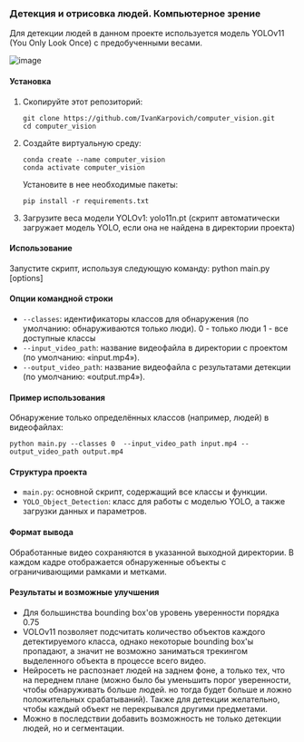 ### Детекция и отрисовка людей. Компьютерное зрение
Для детекции людей в данном проекте используется модель YOLOv11 (You Only Look Once) с предобученными весами.

![image](https://github.com/user-attachments/assets/9960275b-b614-42b9-b39c-c4c161fcb355)

#### Установка
1. Скопируйте этот репозиторий:
   ```
   git clone https://github.com/IvanKarpovich/computer_vision.git
   cd computer_vision
   ```
2. Создайте виртуальную среду:
   ```
   conda create --name computer_vision
   conda activate computer_vision
   ```
   Установите в нее необходимые пакеты:
   ```
   pip install -r requirements.txt
   ```
4. Загрузите веса модели YOLOv1: yolo11n.pt
   (скрипт автоматически загружает модель YOLO, если она не найдена в директории проекта)

#### Использование
Запустите скрипт, используя следующую команду:
python main.py [options]

#### Опции командной строки
* `--classes`: идентификаторы классов для обнаружения (по умолчанию: обнаруживаются только люди).
  0 - только люди
  1 - все доступные классы
* `--input_video_path`: название видеофайла в директории с проектом (по умолчанию: «input.mp4»).
* `--output_video_path`: название видеофайла с результатами детекции (по умолчанию: «output.mp4»).

#### Пример использования
   Обнаружение только определённых классов (например, людей) в видеофайлах:
   ```
   python main.py --classes 0  --input_video_path input.mp4 --output_video_path output.mp4
   ```

#### Структура проекта
* `main.py`: основной скрипт, содержащий все классы и функции.
* `YOLO_Object_Detection`: класс для работы с моделью YOLO, а также загрузки данных и параметров.

#### Формат вывода
Обработанные видео сохраняются в указанной выходной директории. 
В каждом кадре отображается обнаруженные объекты с ограничивающими рамками и метками.

#### Результаты и возможные улучшения
* Для большинства bounding box'ов уровень уверенности порядка 0.75
* VOLOv11 позволяет подсчитать количество объектов каждого детектируемого класса, однако некоторые bounding box'ы пропадают, а значит не возможно заниматься трекингом выделенного объекта в процессе всего видео.
* Нейросеть не распознает людей на заднем фоне, а только тех, что на переднем плане (можно было бы уменьшить порог уверенности, чтобы обнаруживать больше людей. но тогда будет больше и ложно положительных срабатываний). Также для детекции желательно, чтобы каждый объект не перекрывался другими предметами.
* Можно в последствии добавить возможность не только детекции людей, но и сегментации.

